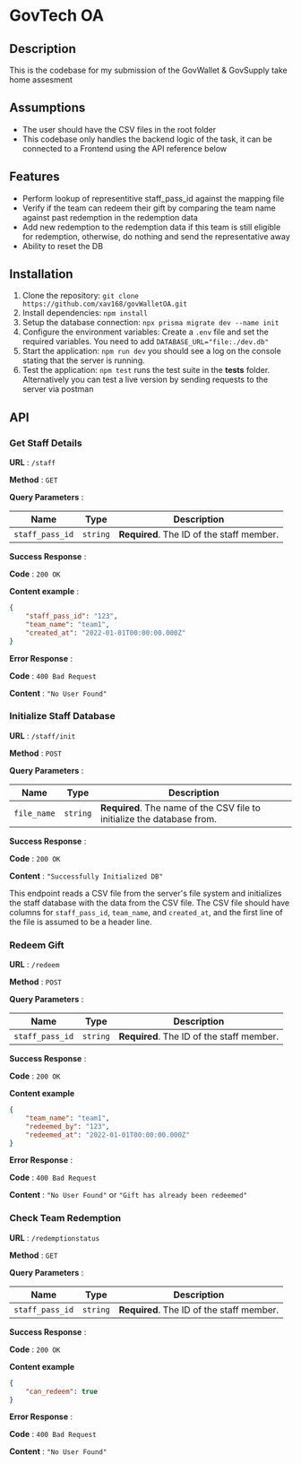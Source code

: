 # GovTech OA

## Description
This is the codebase for my submission of the GovWallet & GovSupply take home assesment

## Assumptions
- The user should have the CSV files in the root folder
- This codebase only handles the backend logic of the task, it can be connected to a Frontend using the API reference below

## Features
- Perform lookup of representitive staff_pass_id against the mapping file 
- Verify if the team can redeem their gift by comparing the team name against past redemption in the redemption data
- Add new redemption to the redemption data if this team is still eligible for redemption, otherwise, do nothing and send the representative away
- Ability to reset the DB

## Installation
1. Clone the repository: `git clone https://github.com/xav168/govWalletOA.git`
2. Install dependencies: `npm install`
3. Setup the database connection: `npx prisma migrate dev --name init`
3. Configure the environment variables: Create a `.env` file and set the required variables. You need to add `DATABASE_URL="file:./dev.db"`
4. Start the application: `npm run dev` you should see a log on the console stating that the server is running.
5. Test the application: `npm test` runs the test suite in the __tests__ folder. Alternatively you can test a live version by sending requests to the server via postman


## API

### Get Staff Details

**URL** : `/staff`

**Method** : `GET`

**Query Parameters** : 

| Name | Type    | Description                      |
|------|---------|----------------------------------|
| `staff_pass_id` | `string` | **Required**. The ID of the staff member. |

**Success Response** : 

**Code** : `200 OK`

**Content example** :
```json
{
    "staff_pass_id": "123",
    "team_name": "team1",
    "created_at": "2022-01-01T00:00:00.000Z"
}
```

**Error Response** :

**Code** : `400 Bad Request`

**Content** : `"No User Found"`

### Initialize Staff Database

**URL** : `/staff/init`

**Method** : `POST`

**Query Parameters** : 

| Name | Type | Description |
|------|------|-------------|
| `file_name` | `string` | **Required**. The name of the CSV file to initialize the database from. |

**Success Response** : 

**Code** : `200 OK`

**Content** : `"Successfully Initialized DB"`

This endpoint reads a CSV file from the server's file system and initializes the staff database with the data from the CSV file. The CSV file should have columns for `staff_pass_id`, `team_name`, and `created_at`, and the first line of the file is assumed to be a header line.



### Redeem Gift

**URL** : `/redeem`

**Method** : `POST`

**Query Parameters** : 

| Name | Type | Description |
|------|------|-------------|
| `staff_pass_id` | `string` | **Required**. The ID of the staff member. |

**Success Response** : 

**Code** : `200 OK`

**Content example**

```json
{
    "team_name": "team1",
    "redeemed_by": "123",
    "redeemed_at": "2022-01-01T00:00:00.000Z"
}
```

**Error Response** :

**Code** : `400 Bad Request`

**Content** : `"No User Found"` or `"Gift has already been redeemed"`

### Check Team Redemption

**URL** : `/redemptionstatus`

**Method** : `GET`

**Query Parameters** : 

| Name | Type | Description |
|------|------|-------------|
| `staff_pass_id` | `string` | **Required**. The ID of the staff member. |

**Success Response** : 

**Code** : `200 OK`

**Content example**

```json
{
    "can_redeem": true
}
```

**Error Response** :

**Code** : `400 Bad Request`

**Content** : `"No User Found"`
